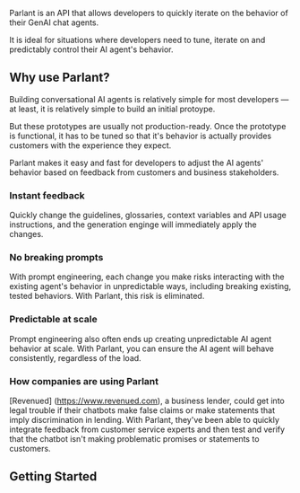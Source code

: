 <p> 
Parlant is an API that allows developers to quickly iterate on the behavior of their GenAI chat agents. 

It is ideal for situations where developers need to tune, iterate on and predictably control their AI agent's behavior. 

</p>

## Why use Parlant? 

Building conversational AI agents is relatively simple for most developers — at least, it is relatively simple to build an initial protoype. 

But these prototypes are usually not production-ready. Once the prototype is functional, it has to be tuned so that it's behavior is actually provides customers with the experience they expect. 

Parlant makes it easy and fast for developers to adjust the AI agents' behavior based on feedback from customers and business stakeholders. 

### Instant feedback

Quickly change the guidelines, glossaries, context variables and API usage instructions, and the generation enginge will immediately apply the changes. 

### No breaking prompts

With prompt engineering, each change you make risks interacting with the existing agent's behavior in unpredictable ways, including breaking existing, tested behaviors. With Parlant, this risk is eliminated. 

### Predictable at scale

Prompt engineering also often ends up creating unpredictable AI agent behavior at scale. With Parlant, you can ensure the AI agent will behave consistently, regardless of the load. 

### How companies are using Parlant 

[Revenued] (https://www.revenued.com), a business lender, could get into legal trouble if their chatbots make false claims or make statements that imply discrimination in lending. With Parlant, they've been able to quickly integrate feedback from customer service experts and then test and verify that the chatbot isn't making problematic promises or statements to customers. 

## Getting Started 


